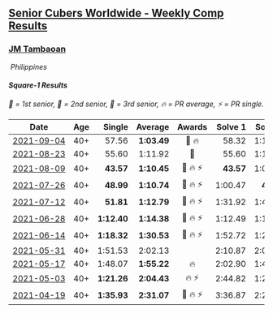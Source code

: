 <style>table {white-space: nowrap;}</style>
<link rel="stylesheet" type="text/css" href="/scw-comp/css/flags.css" />

## [Senior Cubers Worldwide - Weekly Comp Results](/scw-comp/results/)
### [JM Tambaoan](README.md)

<i class="flag flag-PH" />&nbsp;Philippines

#### Square-1 Results

<span style="white-space: nowrap;">🥇 = 1st senior</span>, <span style="white-space: nowrap;">🥈 = 2nd senior</span>, <span style="white-space: nowrap;">🥉 = 3rd senior</span>, <span style="white-space: nowrap;">🔥 = PR average</span>, <span style="white-space: nowrap;">⚡ = PR single</span>.

| Date | Age | Single | Average | Awards | Solve 1 | Solve 2 | Solve 3 | Solve 4 | Solve 5 | Video |
| :--: | :--: | --: | --: | :--: | --: | --: | --: | --: | --: | :-- |
| [2021-09-04](../../results/2021-09-04/sq1.md) | 40+ | 57.56 | **1:03.49** | 🥈 🔥 | 58.32 | 1:10.96 | 1:18.70 | 57.56 | 1:01.18 | [Desktop](https://www.facebook.com/events/369922348122346/permalink/379190637195517) / [Mobile](https://m.facebook.com/events/369922348122346?view=permalink&id=379190637195517) |
| [2021-08-23](../../results/2021-08-23/sq1.md) | 40+ | 55.60 | 1:11.92 | 🥈 | 55.60 | 1:10.69 | 1:26.85 | 1:14.22 | 1:10.84 | [Desktop](https://www.facebook.com/events/540950593849891/permalink/549914999620117) / [Mobile](https://m.facebook.com/events/540950593849891?view=permalink&id=549914999620117) |
| [2021-08-09](../../results/2021-08-09/sq1.md) | 40+ | **43.57** | **1:10.45** | 🥈 🔥 ⚡ | **43.57** | 1:07.20 | 1:13.04 | 1:11.10 | 1:23.10 | [Desktop](https://www.facebook.com/events/342027504219422/permalink/350831486672357) / [Mobile](https://m.facebook.com/events/342027504219422?view=permalink&id=350831486672357) |
| [2021-07-26](../../results/2021-07-26/sq1.md) | 40+ | **48.99** | **1:10.74** | 🥈 🔥 ⚡ | 1:00.47 | **48.99** | 1:28.81 | 1:47.26 | 1:02.94 | [Desktop](https://www.facebook.com/events/5895704557137692/permalink/5959940574047423) / [Mobile](https://m.facebook.com/events/5895704557137692?view=permalink&id=5959940574047423) |
| [2021-07-12](../../results/2021-07-12/sq1.md) | 40+ | **51.81** | **1:12.79** | 🥉 🔥 ⚡ | 1:31.92 | 1:46.27 | 58.77 | **51.81** | 1:07.69 | [Desktop](https://www.facebook.com/events/853178815336395/permalink/861036051217338) / [Mobile](https://m.facebook.com/events/853178815336395?view=permalink&id=861036051217338) |
| [2021-06-28](../../results/2021-06-28/sq1.md) | 40+ | **1:12.40** | **1:14.38** | 🥈 🔥 ⚡ | 1:12.49 | 1:18.26 | **1:12.40** | DNS | DNS | [Desktop](https://www.facebook.com/events/2032757193542617/permalink/2043535285798141) / [Mobile](https://m.facebook.com/events/2032757193542617?view=permalink&id=2043535285798141) |
| [2021-06-14](../../results/2021-06-14/sq1.md) | 40+ | **1:18.32** | **1:30.53** | 🥈 🔥 ⚡ | 1:52.72 | 1:20.55 | **1:18.32** | DNS | DNS | [Desktop](https://www.facebook.com/events/154757253369245/permalink/162972735881030) / [Mobile](https://m.facebook.com/events/154757253369245?view=permalink&id=162972735881030) |
| [2021-05-31](../../results/2021-05-31/sq1.md) | 40+ | 1:51.53 | 2:02.13 |  | 2:10.87 | 2:03.99 | 1:51.53 | DNS | DNS | [Desktop](https://www.facebook.com/events/4232725036784843/permalink/4268567813200565) / [Mobile](https://m.facebook.com/events/4232725036784843?view=permalink&id=4268567813200565) |
| [2021-05-17](../../results/2021-05-17/sq1.md) | 40+ | 1:48.07 | **1:55.22** | 🔥 | 2:02.90 | 1:48.07 | 1:54.68 | DNS | DNS | [Desktop](https://www.facebook.com/events/200054195285035/permalink/207025764587878) / [Mobile](https://m.facebook.com/events/200054195285035?view=permalink&id=207025764587878) |
| [2021-05-03](../../results/2021-05-03/sq1.md) | 40+ | **1:21.26** | **2:04.43** | 🔥 ⚡ | 2:44.82 | 1:22.49 | 2:51.68 | **1:21.26** | 2:05.98 | [Desktop](https://www.facebook.com/events/1091923434665777/permalink/1097154790809308) / [Mobile](https://m.facebook.com/events/1091923434665777?view=permalink&id=1097154790809308) |
| [2021-04-19](../../results/2021-04-19/sq1.md) | 40+ | **1:35.93** | **2:31.07** | 🥉 🔥 ⚡ | 3:36.87 | 2:20.41 | **1:35.93** | DNS | DNS | [Desktop](https://www.facebook.com/events/455121419077355/permalink/460117508577746) / [Mobile](https://m.facebook.com/events/455121419077355?view=permalink&id=460117508577746) |


<!-- Global site tag (gtag.js) - Google Analytics -->
<script async src="https://www.googletagmanager.com/gtag/js?id=UA-86348435-3"></script>
<script>window.dataLayer = window.dataLayer || []; function gtag() {dataLayer.push(arguments);} gtag('js', new Date()); gtag('config', 'UA-86348435-3');</script>
